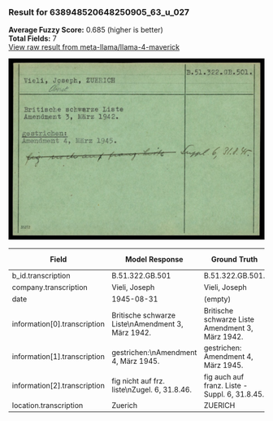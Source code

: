 ### Result for 638948520648250905_63_u_027
**Average Fuzzy Score:** 0.685 (higher is better)<br>
**Total Fields:** 7<br>
[View raw result from meta-llama/llama-4-maverick](https://github.com/RISE-UNIBAS/humanities_data_benchmark/blob/main/results/2025-10-24/T0333/request_T0333_638948520648250905_63_u_027.json)

<img src="https://github.com/RISE-UNIBAS/humanities_data_benchmark/blob/main/benchmarks/blacklist/images/638948520648250905_63_u_027.jpg?raw=true" alt="638948520648250905_63_u_027" width="600px">

| Field | Model Response | Ground Truth | Fuzzy Score | Match |
|-------|----------------|--------------|-------------|-------|
| b_id.transcription | B.51.322.GB.501 | B.51.322.GB.501. | 0.968 | ✅ |
| company.transcription | Vieli, Joseph | Vieli, Joseph | 1.000 | ✅ |
| date | 1945-08-31 | (empty) | 0.000 | ❌ |
| information[0].transcription | Britische schwarze Liste\nAmendment 3, März 1942. | Britische schwarze Liste<br>Amendment 3, März 1942. | 0.969 | ✅ |
| information[1].transcription | gestrichen:\nAmendment 4, März 1945. | gestrichen:<br>Amendment 4, März 1945. | 0.958 | ✅ |
| information[2].transcription | fig nicht auf frz. liste\nZugel. 6, 31.8.46. | fig auch auf franz. Liste - Suppl. 6, 31.8.45. | 0.756 | ❌ |
| location.transcription | Zuerich | ZUERICH | 0.143 | ❌ |
